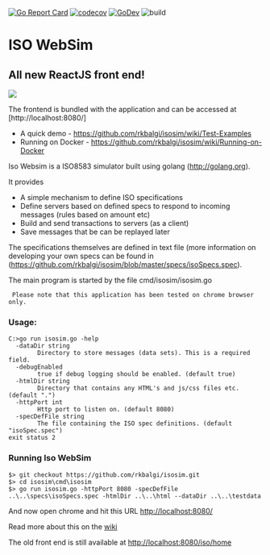[![Go Report Card](https://goreportcard.com/badge/github.com/rkbalgi/isosim)](https://goreportcard.com/report/github.com/rkbalgi/isosim)
[![codecov](https://codecov.io/gh/rkbalgi/isosim/branch/master/graph/badge.svg)](https://codecov.io/gh/rkbalgi/isosim)
[![GoDev](https://img.shields.io/badge/go.dev-reference-007d9c?logo=go&logoColor=white&style=flat-square)](https://pkg.go.dev/github.com/rkbalgi/isosim?tab=doc)
![build](https://github.com/rkbalgi/isosim/workflows/build/badge.svg)


# ISO WebSim

## All new ReactJS front end!

![](https://github.com/rkbalgi/isosim/blob/master/docs/images/ReactApp_Screenshot.png)

The frontend is bundled with the application and can be accessed at [http://localhost:8080/]


* A quick demo - https://github.com/rkbalgi/isosim/wiki/Test-Examples
* Running on Docker - https://github.com/rkbalgi/isosim/wiki/Running-on-Docker


Iso Websim is a ISO8583 simulator built using golang (http://golang.org). 

It provides 
* A simple mechanism to define ISO specifications 
* Define servers based on defined specs to respond to incoming messages (rules based on amount etc)
* Build and send transactions to servers (as a client)
* Save messages that be can be replayed later

The specifications themselves are defined in text file (more information on developing your own specs can be found in (https://github.com/rkbalgi/isosim/blob/master/specs/isoSpecs.spec).


The main program is started by the file cmd/isosim/isosim.go
 
` Please note that this application has been tested on chrome browser only.`

### Usage: 
```
C:>go run isosim.go -help
  -dataDir string
        Directory to store messages (data sets). This is a required field.
  -debugEnabled
        true if debug logging should be enabled. (default true)
  -htmlDir string
        Directory that contains any HTML's and js/css files etc. (default ".")
  -httpPort int
        Http port to listen on. (default 8080)
  -specDefFile string
        The file containing the ISO spec definitions. (default "isoSpec.spec")
exit status 2
```

### Running Iso WebSim 
```
$> git checkout https://github.com/rkbalgi/isosim.git
$> cd isosim\cmd\isosim
$> go run isosim.go -httpPort 8080 -specDefFile ..\..\specs\isoSpecs.spec -htmlDir ..\..\html --dataDir ..\..\testdata
```
And now open chrome and hit this URL [http://localhost:8080/](http://localhost:8080/)

Read more about this on the [wiki](https://github.com/rkbalgi/isosim/wiki)

The old front end is still available at [http://localhost:8080/iso/home](http://localhost:8080/iso/home)



